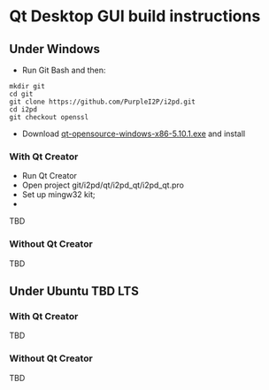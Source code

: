 # Qt Desktop GUI build instructions

## Under Windows

* Run Git Bash and then:

```
mkdir git
cd git
git clone https://github.com/PurpleI2P/i2pd.git
cd i2pd
git checkout openssl
```

* Download [qt-opensource-windows-x86-5.10.1.exe](http://download.qt.io/official_releases/qt/5.10/5.10.1/qt-opensource-windows-x86-5.10.1.exe)
and install

### With Qt Creator

* Run Qt Creator
* Open project git/i2pd/qt/i2pd_qt/i2pd_qt.pro
* Set up mingw32 kit;
* 

TBD

### Without Qt Creator

TBD

## Under Ubuntu TBD LTS

### With Qt Creator

TBD

### Without Qt Creator

TBD
